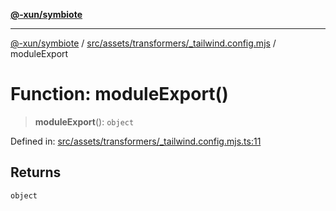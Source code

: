 [**@-xun/symbiote**](../../../../../README.md)

***

[@-xun/symbiote](../../../../../README.md) / [src/assets/transformers/\_tailwind.config.mjs](../README.md) / moduleExport

# Function: moduleExport()

> **moduleExport**(): `object`

Defined in: [src/assets/transformers/\_tailwind.config.mjs.ts:11](https://github.com/Xunnamius/symbiote/blob/023107e8d1856ee3cd449bab77222ba9d9fdb206/src/assets/transformers/_tailwind.config.mjs.ts#L11)

## Returns

`object`
